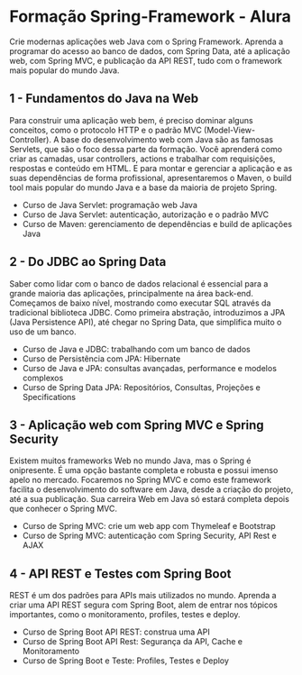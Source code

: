 # Formação Spring-Framework - Alura

Crie modernas aplicações web Java com o Spring Framework. Aprenda a programar do acesso ao banco de dados, com Spring Data, até a aplicação web, com Spring MVC, e publicação da API REST, tudo com o framework mais popular do mundo Java.


## 1 - Fundamentos do Java na Web

Para construir uma aplicação web bem, é preciso dominar alguns conceitos, como o protocolo HTTP e o padrão MVC (Model-View-Controller). A base do desenvolvimento web com Java são as famosas Servlets, que são o foco dessa parte da formação. Você aprenderá como criar as camadas, usar controllers, actions e trabalhar com requisições, respostas e conteúdo em HTML. E para montar e gerenciar a aplicação e as suas dependências de forma profissional, apresentaremos o Maven, o build tool mais popular do mundo Java e a base da maioria de projeto Spring.

 - Curso de Java Servlet: programação web Java
 - Curso de Java Servlet: autenticação, autorização e o padrão MVC
 - Curso de Maven: gerenciamento de dependências e build de aplicações Java

## 2 - Do JDBC ao Spring Data

Saber como lidar com o banco de dados relacional é essencial para a grande maioria das aplicações, principalmente na área back-end. Começamos de baixo nível, mostrando como executar SQL através da tradicional biblioteca JDBC. Como primeira abstração, introduzimos a JPA (Java Persistence API), até chegar no Spring Data, que simplifica muito o uso de um banco.

- Curso de Java e JDBC: trabalhando com um banco de dados
- Curso de Persistência com JPA: Hibernate
- Curso de Java e JPA: consultas avançadas, performance e modelos complexos
- Curso de Spring Data JPA: Repositórios, Consultas, Projeções e Specifications


## 3 - Aplicação web com Spring MVC e Spring Security

Existem muitos frameworks Web no mundo Java, mas o Spring é onipresente. É uma opção bastante completa e robusta e possui imenso apelo no mercado. Focaremos no Spring MVC e como este framework facilita o desenvolvimento do software em Java, desde a criação do projeto, até a sua publicação. Sua carreira Web em Java só estará completa depois que conhecer o Spring MVC.

- Curso de Spring MVC: crie um web app com Thymeleaf e Bootstrap
- Curso de Spring MVC: autenticação com Spring Security, API Rest e AJAX

## 4 - API REST e Testes com Spring Boot

REST é um dos padrões para APIs mais utilizados no mundo. Aprenda a criar uma API REST segura com Spring Boot, alem de entrar nos tópicos importantes, como o monitoramento, profiles, testes e deploy.

- Curso de Spring Boot API REST: construa uma API
- Curso de Spring Boot API Rest: Segurança da API, Cache e Monitoramento
- Curso de Spring Boot e Teste: Profiles, Testes e Deploy




